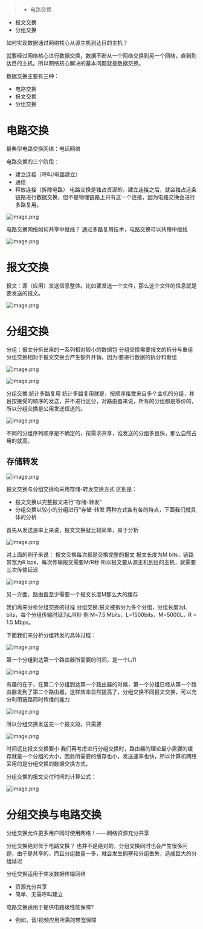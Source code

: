 > * 电路交换
* 报文交换
* 分组交换

如何实现数据通过网络核心从源主机到达目的主机？

就要经过网络核心进行数据交换，数据不断从一个网络交换到另一个网络，直到到达目的主机。所以网络核心解决的基本问题就是数据交换。

数据交换主要有三种：
* 电路交换
* 报文交换
* 分组交换

# 电路交换

最典型电路交换网络：电话网络

电路交换的三个阶段：
* 建立连接（呼叫/电路建立）
* 通信
* 释放连接（拆除电路）
电路交换是独占资源的，建立连接之后，就会独占这条链路进行数据交换，但不是物理链路上只有这一个连接，因为电路交换会进行多路复用。


![image.png](http://upload-images.jianshu.io/upload_images/1234352-464477e5c714f759.png?imageMogr2/auto-orient/strip%7CimageView2/2/w/1240)

电路交换网络如何共享中继线？
通过多路复用技术，电路交换可以共用中继线


![image.png](http://upload-images.jianshu.io/upload_images/1234352-d160b18b3924760b.png?imageMogr2/auto-orient/strip%7CimageView2/2/w/1240)

# 报文交换

报文：源（应用）发送信息整体。比如要发送一个文件，那么这个文件的信息就是要发送的报文。

![image.png](http://upload-images.jianshu.io/upload_images/1234352-a7967effdb558e67.png?imageMogr2/auto-orient/strip%7CimageView2/2/w/1240)

# 分组交换

分组：报文分拆出来的一系列相对较小的数据包
分组交换需要报文的拆分与重组
分组交换相对于报文交换会产生额外开销，因为i要进行数据的拆分和重组


![image.png](http://upload-images.jianshu.io/upload_images/1234352-b57c3f1aa851846b.png?imageMogr2/auto-orient/strip%7CimageView2/2/w/1240)


![image.png](http://upload-images.jianshu.io/upload_images/1234352-738d69db06d2d038.png?imageMogr2/auto-orient/strip%7CimageView2/2/w/1240)

分组交换:统计多路复用
统计多路复用就是，按顺序接受来自多个主机的分组，并且按接受的顺序的发送，并不进行区分，对路由器来说，所有的分组都是等价的，所以分组交换是公用发送信道的。

![image.png](http://upload-images.jianshu.io/upload_images/1234352-c74b852d8777639f.png?imageMogr2/auto-orient/strip%7CimageView2/2/w/1240)

不同的分组序列顺序是不确定的，按需求共享，谁发送的分组多且快，那么自然占用的就高。

## 存储转发

![image.png](http://upload-images.jianshu.io/upload_images/1234352-27306d8d5f9d63a8.png?imageMogr2/auto-orient/strip%7CimageView2/2/w/1240)

报文交换与分组交换均采用存储-转发交换方式
区别是：
* 报文交换以完整报文进行“存储-转发”
* 分组交换以较小的分组进行“存储-转发
两种方式各有各的特点，下面我们就具体的分析

首先从发送速率上来说，报文交换就比较简单，易于分析

![image.png](http://upload-images.jianshu.io/upload_images/1234352-30c8fc91f52e02fa.png?imageMogr2/auto-orient/strip%7CimageView2/2/w/1240)

对上面的例子来说：
报文交换每次都是交换完整的报文
报文长度为M bits，链路带宽为R bps，每次传输报文需要M/R秒
所以报文要从源主机到目的主机，就需要三次传输延迟

![image.png](http://upload-images.jianshu.io/upload_images/1234352-5c39112e2bdcdf80.png?imageMogr2/auto-orient/strip%7CimageView2/2/w/1240)

另一方面，路由器至少需要一个报文长度M那么大的缓存

我们再来分析分组交换的过程
分组交换:报文被拆分为多个分组，分组长度为L bits，每个分组传输时延为L/R秒
例:M=7.5 Mbits，L=1500bits，M=5000L，R = 1.5 Mbps。

下面我们来分析分组转发的具体过程：

![image.png](http://upload-images.jianshu.io/upload_images/1234352-de72ac659e40a0a3.png?imageMogr2/auto-orient/strip%7CimageView2/2/w/1240)

第一个分组到达第一个路由器所需要的时间，是一个L/R

![image.png](http://upload-images.jianshu.io/upload_images/1234352-9f98028ca1744adc.png?imageMogr2/auto-orient/strip%7CimageView2/2/w/1240)

有趣的在于，在第二个分组到达第一个路由器的时候，第一个分组已经从第一个路由器发到了第二个路由器，这样效率显然提高了，分组交换不同报文交换，可以充分利用链路同时传播的能力


![image.png](http://upload-images.jianshu.io/upload_images/1234352-9551d51b5bc981eb.png?imageMogr2/auto-orient/strip%7CimageView2/2/w/1240)

所以分组交换发送完一个报文段，只需要

![image.png](http://upload-images.jianshu.io/upload_images/1234352-e55e710fd0383dff.png?imageMogr2/auto-orient/strip%7CimageView2/2/w/1240)

时间远比报文交换要小
我们再考虑进行分组交换时，路由器的理论最小需要的缓存就是一个分组的大小，因此所需要的缓存也小，发送速率也快，所以计算机网络采用的是分组交换的数据交换方式。

分组交换的报文交付时间的计算公式：

![image.png](http://upload-images.jianshu.io/upload_images/1234352-750432db968a4554.png?imageMogr2/auto-orient/strip%7CimageView2/2/w/1240)


# 分组交换与电路交换

分组交换允许更多用户同时使用网络！——网络资源充分共享

分组交换绝对优于电路交换？
也并不是绝对的，分组交换同时也会产生很多问题，由于是共享的，而且分组数量一多，就会发生拥塞和分组丢失，造成巨大的分组延迟

分组交换适用于突发数据传输网络
* 资源充分共享
* 简单、无需呼叫建立

电路交换适用于提供电路级性能保障?
* 例如，音/视频应用所需的带宽保障
